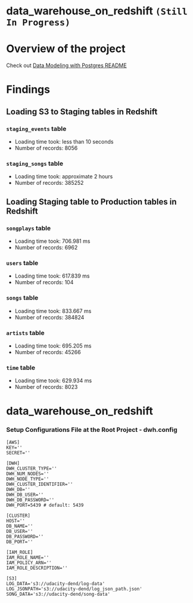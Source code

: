 # data_warehouse_on_redshift `(Still In Progress)`

# Overview of the project
Check out [Data Modeling with Postgres README](https://github.com/WinThitiwat/data_modeling_with_postgres/blob/master/README.md)


# Findings
## Loading S3 to Staging tables in Redshift
### `staging_events` table
- Loading time took: less than 10 seconds
- Number of records: 8056
### `staging_songs` table
- Loading time took: approximate 2 hours
- Number of records: 385252

## Loading Staging table to Production tables in Redshift
### `songplays` table
- Loading time took: 706.981 ms
- Number of records: 6962
### `users` table
- Loading time took: 617.839 ms
- Number of records: 104
### `songs` table
- Loading time took: 833.667 ms
- Number of records: 384824
### `artists` table
- Loading time took: 695.205 ms
- Number of records: 45266
### `time` table
- Loading time took: 629.934 ms
- Number of records: 8023
# data_warehouse_on_redshift

### Setup Configurations File at the Root Project - dwh.config

    [AWS]
    KEY=''
    SECRET=''

    [DWH]
    DWH_CLUSTER_TYPE=''
    DWH_NUM_NODES=''
    DWH_NODE_TYPE=''
    DWH_CLUSTER_IDENTIFIER=''
    DWH_DB=''
    DWH_DB_USER=''
    DWH_DB_PASSWORD=''
    DWH_PORT=5439 # default: 5439

    [CLUSTER]
    HOST=''
    DB_NAME=''
    DB_USER=''
    DB_PASSWORD=''
    DB_PORT=''

    [IAM_ROLE]
    IAM_ROLE_NAME=''
    IAM_POLICY_ARN=''
    IAM_ROLE_DESCRIPTION=''

    [S3]
    LOG_DATA='s3://udacity-dend/log-data'
    LOG_JSONPATH='s3://udacity-dend/log_json_path.json'
    SONG_DATA='s3://udacity-dend/song-data'
